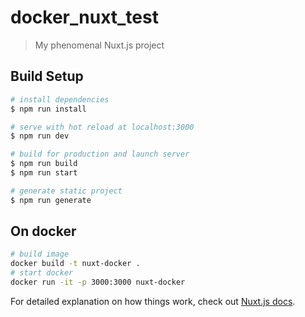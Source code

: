 # docker_nuxt_test

> My phenomenal Nuxt.js project

## Build Setup

``` bash
# install dependencies
$ npm run install

# serve with hot reload at localhost:3000
$ npm run dev

# build for production and launch server
$ npm run build
$ npm run start

# generate static project
$ npm run generate
```

## On docker
```bash
# build image
docker build -t nuxt-docker .
# start docker
docker run -it -p 3000:3000 nuxt-docker
``` 

For detailed explanation on how things work, check out [Nuxt.js docs](https://nuxtjs.org).
